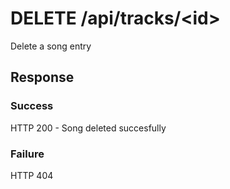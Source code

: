 # DELETE /api/tracks/\<id\>

Delete a song entry

## Response

### Success

HTTP 200 - Song deleted succesfully

### Failure

HTTP 404
